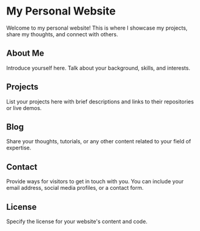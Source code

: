 # My Personal Website

Welcome to my personal website! This is where I showcase my projects, share my thoughts, and connect with others.

## About Me

Introduce yourself here. Talk about your background, skills, and interests.

## Projects

List your projects here with brief descriptions and links to their repositories or live demos.

## Blog

Share your thoughts, tutorials, or any other content related to your field of expertise.

## Contact

Provide ways for visitors to get in touch with you. You can include your email address, social media profiles, or a contact form.

## License

Specify the license for your website's content and code.
